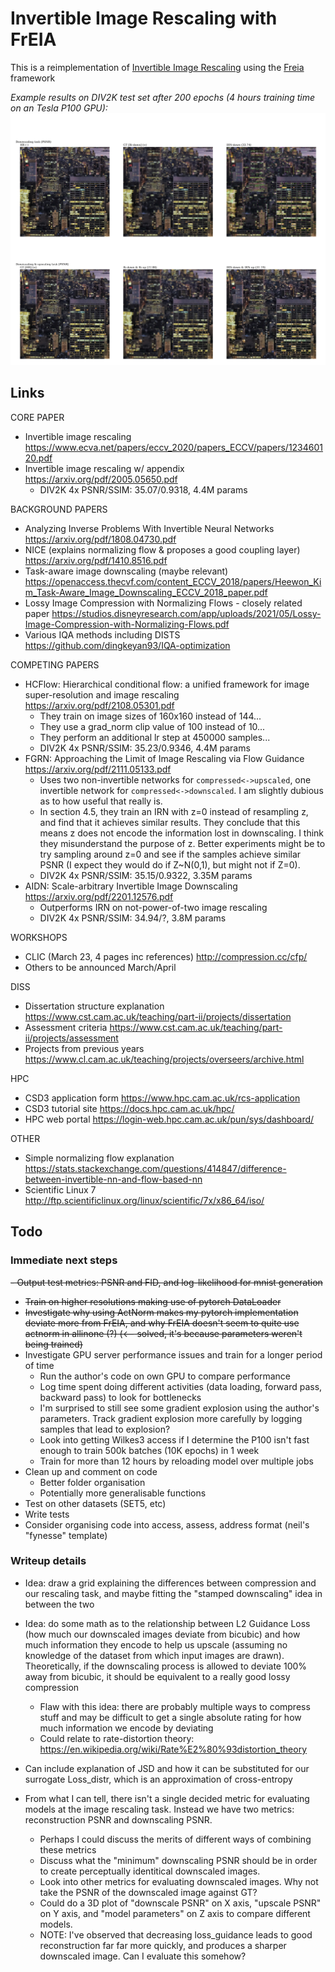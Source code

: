 # Invertible Image Rescaling with FrEIA

This is a reimplementation of [Invertible Image Rescaling](https://github.com/pkuxmq/Invertible-Image-Rescaling) using the [Freia](https://github.com/VLL-HD/FrEIA) framework

*Example results on DIV2K test set after 200 epochs (4 hours training time on an Tesla P100 GPU):*
![Example output!](/output/5e7d329f-7605-4491-82c5-b5f8ac1899aa.png "Example output")
## Links
CORE PAPER
- Invertible image rescaling https://www.ecva.net/papers/eccv_2020/papers_ECCV/papers/123460120.pdf
- Invertible image rescaling w/ appendix https://arxiv.org/pdf/2005.05650.pdf
  - DIV2K 4x PSNR/SSIM: 35.07/0.9318, 4.4M params

BACKGROUND PAPERS
- Analyzing Inverse Problems With Invertible Neural Networks https://arxiv.org/pdf/1808.04730.pdf
- NICE (explains normalizing flow & proposes a good coupling layer) https://arxiv.org/pdf/1410.8516.pdf
- Task-aware image downscaling (maybe relevant) https://openaccess.thecvf.com/content_ECCV_2018/papers/Heewon_Kim_Task-Aware_Image_Downscaling_ECCV_2018_paper.pdf
- Lossy Image Compression with Normalizing Flows - closely related paper https://studios.disneyresearch.com/app/uploads/2021/05/Lossy-Image-Compression-with-Normalizing-Flows.pdf
- Various IQA methods including DISTS https://github.com/dingkeyan93/IQA-optimization

COMPETING PAPERS
- HCFlow: Hierarchical conditional flow: a unified framework for image super-resolution and image rescaling https://arxiv.org/pdf/2108.05301.pdf
  - They train on image sizes of 160x160 instead of 144...
  - They use a grad_norm clip value of 100 instead of 10...
  - They perform an additional lr step at 450000 samples...
  - DIV2K 4x PSNR/SSIM: 35.23/0.9346, 4.4M params
- FGRN: Approaching the Limit of Image Rescaling via Flow Guidance https://arxiv.org/pdf/2111.05133.pdf
  - Uses two non-invertible networks for `compressed<->upscaled`, one invertible network for `compressed<->downscaled`. I am slightly dubious as to how useful that really is.
  - In section 4.5, they train an IRN with z=0 instead of resampling z, and find that it achieves similar results. They conclude that this means z does not encode the information lost in downscaling. I think they misunderstand the purpose of z. Better experiments might be to try sampling around z=0 and see if the samples achieve similar PSNR (I expect they would do if Z~N(0,1), but might not if Z=0).
  - DIV2K 4x PSNR/SSIM: 35.15/0.9322, 3.35M params
- AIDN: Scale-arbitrary Invertible Image Downscaling https://arxiv.org/pdf/2201.12576.pdf
  - Outperforms IRN on not-power-of-two image rescaling
  - DIV2K 4x PSNR/SSIM: 34.94/?, 3.8M params

WORKSHOPS
- CLIC (March 23, 4 pages inc references) http://compression.cc/cfp/
- Others to be announced March/April

DISS
- Dissertation structure explanation https://www.cst.cam.ac.uk/teaching/part-ii/projects/dissertation
- Assessment criteria https://www.cst.cam.ac.uk/teaching/part-ii/projects/assessment
- Projects from previous years https://www.cl.cam.ac.uk/teaching/projects/overseers/archive.html

HPC
- CSD3 application form 	https://www.hpc.cam.ac.uk/rcs-application
- CSD3 tutorial site 		https://docs.hpc.cam.ac.uk/hpc/
- HPC web portal 			https://login-web.hpc.cam.ac.uk/pun/sys/dashboard/

OTHER
- Simple normalizing flow explanation https://stats.stackexchange.com/questions/414847/difference-between-invertible-nn-and-flow-based-nn
- Scientific Linux 7 http://ftp.scientificlinux.org/linux/scientific/7x/x86_64/iso/

## Todo

### Immediate next steps

~~- Output test metrics: PSNR and FID, and log-likelihood for mnist generation~~
- ~~Train on higher resolutions making use of pytorch DataLoader~~
- ~~Investigate why using ActNorm makes my pytorch implementation deviate more from FrEIA, and why FrEIA doesn't seem to quite use actnorm in allinone (?) (<-- solved, it's because parameters weren't being trained)~~
- Investigate GPU server performance issues and train for a longer period of time
  - Run the author's code on own GPU to compare performance
  - Log time spent doing different activities (data loading, forward pass, backward pass) to look for bottlenecks
  - I'm surprised to still see some gradient explosion using the author's parameters. Track gradient explosion more carefully by logging samples that lead to explosion?
  - Look into getting Wilkes3 access if I determine the P100 isn't fast enough to train 500k batches (10K epochs) in 1 week
  - Train for more than 12 hours by reloading model over multiple jobs
- Clean up and comment on code
  - Better folder organisation
  - Potentially more generalisable functions
- Test on other datasets (SET5, etc)
- Write tests
- Consider organising code into access, assess, address format (neil's "fynesse" template)


### Writeup details

- Idea: draw a grid explaining the differences between compression and our rescaling task, and maybe fitting the "stamped downscaling" idea in between the two

- Idea: do some math as to the relationship between L2 Guidance Loss (how much our downscaled images deviate from bicubic) and how much information they encode to help us upscale (assuming no knowledge of the dataset from which input images are drawn). Theoretically, if the downscaling process is allowed to deviate 100% away from bicubic, it should be equivalent to a really good lossy compression
  - Flaw with this idea: there are probably multiple ways to compress stuff and may be difficult to get a single absolute rating for how much information we encode by deviating
  - Could relate to rate-distortion theory: https://en.wikipedia.org/wiki/Rate%E2%80%93distortion_theory
 
 - Can include explanation of JSD and how it can be substituted for our surrogate Loss_distr, which is an approximation of cross-entropy

 - From what I can tell, there isn't a single decided metric for evaluating models at the image rescaling task. Instead we have two metrics: reconstruction PSNR and downscaling PSNR.
   - Perhaps I could discuss the merits of different ways of combining these metrics
   - Discuss what the "minimum" downscaling PSNR should be in order to create perceptually identitical downscaled images.
   - Look into other metrics for evaluating downscaled images. Why not take the PSNR of the downscaled image against GT?
   - Could do a 3D plot of "downscale PSNR" on X axis, "upscale PSNR" on Y axis, and "model parameters" on Z axis to compare different models.
   - NOTE: I've observed that decreasing loss_guidance leads to good reconstruction far far more quickly, and produces a sharper downscaled image. Can I evaluate this somehow?
